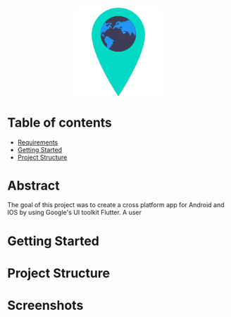 <p align="center">
  <img src="logo.png" alt="logo" width="200"/>
</p>

# Table of contents

- [Requirements](#Requirements)
- [Getting Started](#Getting-Started)
- [Project Structure](#Project-Structure)

# Abstract

The goal of this project was to create a cross platform app for Android and IOS by using Google's UI toolkit Flutter. A user 

# Getting Started

# Project Structure

# Screenshots